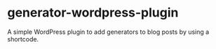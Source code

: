 # generator-wordpress-plugin
A simple WordPress plugin to add generators to blog posts by using a shortcode.
